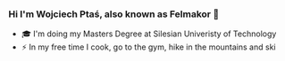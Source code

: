 ### Hi I'm Wojciech Ptaś, also known as Felmakor 👋

- 🎓 I'm doing my Masters Degree at Silesian Univeristy of Technology
- ⚡ In my free time I cook, go to the gym, hike in the mountains and ski

